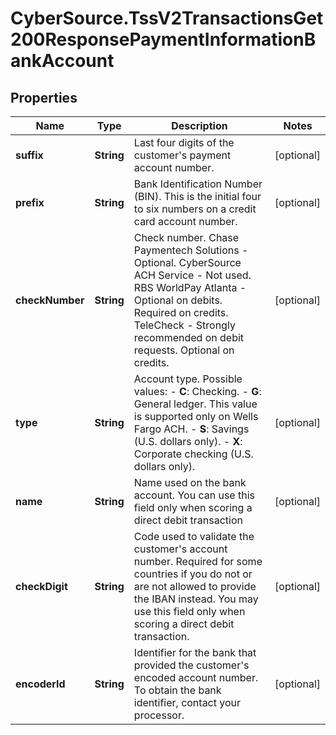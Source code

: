 # CyberSource.TssV2TransactionsGet200ResponsePaymentInformationBankAccount

## Properties
Name | Type | Description | Notes
------------ | ------------- | ------------- | -------------
**suffix** | **String** | Last four digits of the customer's payment account number.  | [optional] 
**prefix** | **String** | Bank Identification Number (BIN). This is the initial four to six numbers on a credit card account number.  | [optional] 
**checkNumber** | **String** | Check number.  Chase Paymentech Solutions - Optional. CyberSource ACH Service - Not used. RBS WorldPay Atlanta - Optional on debits. Required on credits. TeleCheck - Strongly recommended on debit requests. Optional on credits.  | [optional] 
**type** | **String** | Account type.  Possible values:  - **C**: Checking.  - **G**: General ledger. This value is supported only on Wells Fargo ACH.  - **S**: Savings (U.S. dollars only).  - **X**: Corporate checking (U.S. dollars only).  | [optional] 
**name** | **String** | Name used on the bank account. You can use this field only when scoring a direct debit transaction  | [optional] 
**checkDigit** | **String** | Code used to validate the customer's account number. Required for some countries if you do not or are not allowed to provide the IBAN instead. You may use this field only when scoring a direct debit transaction.  | [optional] 
**encoderId** | **String** | Identifier for the bank that provided the customer's encoded account number.  To obtain the bank identifier, contact your processor.  | [optional] 


